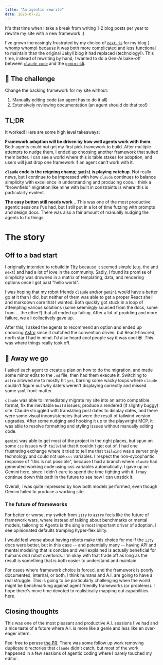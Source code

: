 ```yaml
---
title: "An agentic rewrite"
date: 2025-07-21
---
```


It's that time when I take a break from writing 1-2 blog posts per year to rewrite my site with a new framework :)

I've grown increasingly frustrated by my choice of [`next.js`](https://nextjs.org/) for my blog ( [whomp whomp](https://nick-tomlin.com/posts/migrating-from-jekyll-to-next-js-initial-thoughts/)) because it was both more complicated and less functional to maintain than the original Jekyll blog it had replaced (technology!). This time, instead of rewriting by hand, I wanted to do a Gen-Ai bake-off between [`claude code`](https://www.anthropic.com/claude-code) and the [`gemini` cli](https://github.com/google-gemini/gemini-cli).

## 🎯 The challenge

Change the backing framework for my site without:

1. Manually editing code (an agent has to do it all)
2. Extensively reviewing documentation (an agent should do that too!)

## TL;DR

It worked! Here are some high level takeaways:

**Framework adoption will be driven by how well agents work with them**. Both agents could not get my first pick framework to build. After multiple attempts to nudge them, I ended up choosing another framework that suited them better. I can see a world where this is table stakes for adoption, and users will just drop one framework if an agent can't work with it.

**`claude` code is the reigning champ; `gemini` is playing catchup**. Not really news, but I continue to be impressed with how `claude` continues to balance simplicity with excellence in understanding and producing code. I think a "brownfield" migration like mine with built in constraints is where this is particularly evident.

**The easy button still needs work**... This was one of the most productive agentic sessions i've had, but I still put in a lot of time futzing with prompts and design docs. There was also a fair amount of manually nudging the agents to fix things.

# The story

## Off to a bad start

I originally intended to rebuild in [11ty](https://www.11ty.dev/) because it seemed simple (e.g. the anti `next`) and had a lot of love in the community. Sadly, I found its promise of simplicity was drowned in a matrix of templating, data, and rendering options once I got past "hello world".

I was hoping that my robot friends `claude` and/or `gemini` would have a better go at it than I did, but neither of them was able to get a proper React shell and markdown core that I wanted. Both quickly got stuck in a loop of attempting various solutions (some seemingly sourced from the docs, some from ... the ether?) that all ended up failing. After a lot of prodding and more failure, we all collectively gave up.

After this, I asked the agents to recommend an option and ended up choosing [Astro](https://astro.build/) since it matched the convention driven, but React-flavored, north star I had in mind. I'd also heard cool people say it was cool 😎. This was where things really took off.

## 🚀 Away we go

I asked each agent to create a plan on how to do the migration, and made some minor edits to the `.md` file, then had them execute it. Switching to `astro` allowed me to mostly hit `yes`, barring some wacky loops where `claude` couldn't figure out why date's weren't displaying correctly and missed some `yaml` front-matter.

`claude` was able to immediately migrate my site into an astro compatible format, fix the inevitable `build` issues, produce a rendered (if slightly buggy) site. Claude struggled with translating post dates to display dates, and there were some visual inconsistencies that were the result of tailwind version upgrades. After some nudging and hooking it up to the playwright MCP, it was able to resolve formatting and styling issues without manually editing code.

`gemini` was able to get most of the project in the right places, but spun on some `css` issues with `tailwind` that it couldn't get out of. I had one frustrating exchange where it tried to tell me that `tailwind` was a server only technology and could not use `css` variables. I respect the non-sycophantic response of "this is not possible", because I had a branch where `claude` had generated working code using css variables automatically. I gave up on Gemini here, since I didn't care to spend the time fighting with it. I may continue down this path in the future to see how I can unstick it.

Overall, I was quite impressed by how both models performed, even though Gemini failed to produce a working site.

### The future of frameworks

For better or worse, my switch from `11ty` to `astro` feels like the future of framework wars, where instead of talking about benchmarks or mental models, tailoring to Agents is the single most important driver of adoption. I see opinionated defaults trumping hyper-flexibility.

I would feel worse about having robots make this choice for me if the `11ty` docs were better, but in this case -- and potentially many -- having API and mental modeling that is concise and well explained is actually beneficial for humans _and_ robot overlords. I'm okay with that trade off as long as the result is something that is both easier to understand and maintain.

For cases where framework choice is forced, and the framework is poorly documented, internal, or both, I think humans and A.I. are going to have a real struggle. This is going to be particularly challenging when the world might be benchmarking against agent friendly frameworks (or problems). I hope there's more time devoted to realistically mapping out capabilities here.

## Closing thoughts

This was one of the most pleasant and productive A.I. sessions I've had and a nice taste of a future where A.I. is more like a genie and less like an over-eager intern.

Feel free to peruse [the PR](https://github.com/NickTomlin/nicktomlin.github.io/pull/63). There was some follow up work removing duplicate directories that `claude` didn't catch, but most of the work happened in a few sessions of agentic coding where I barely touched my editor.
